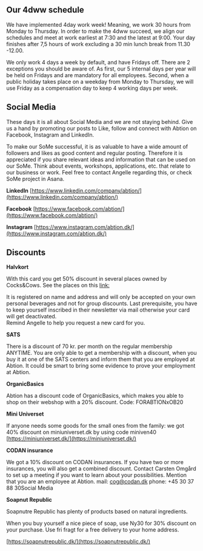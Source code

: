 ## Our 4dww schedule
We have implemented 4day work week! Meaning, we work 30 hours from Monday to Thursday. In order to make the 4dww succeed, we align our schedules and meet at work earliest at 7:30 and the latest at 9:00. Your day finishes after 7,5 hours of work excluding a 30 min lunch break from 11.30 -12.00.

We only work 4 days a week by default, and have Fridays off. There are 2 exceptions you should be aware of. As first, our 5 internal days per year will be held on Fridays and are mandatory for all employees. Second, when a public holiday takes place on a weekday from Monday to Thursday, we will use Friday as a compensation day to keep 4 working days per week. 


## Social Media
These days it is all about Social Media and we are not staying behind. Give us a hand by promoting our posts to Like, follow and connect with Abtion on Facebook, Instagram and LinkedIn.

To make our SoMe successful, it is as valuable to have a wide amount of followers and likes as good content and regular posting. Therefore it is appreciated if you share relevant ideas and information that can be used on our SoMe. Think about events, workshops, applications, etc. that relate to our business or work. Feel free to contact Angelle regarding this, or check SoMe project in Asana. 

**LinkedIn**
[https://www.linkedin.com/company/abtion/](https://www.linkedin.com/company/abtion/)

**Facebook**
[https://www.facebook.com/abtion/](https://www.facebook.com/abtion/)

**Instagram**
[https://www.instagram.com/abtion.dk/](https://www.instagram.com/abtion.dk/)


## Discounts

**Halvkort**

With this card you get 50% discount in several places owned by Cocks&Cows. See the places on this [link:](https://halvkort.dk/)

It is registered on name and address and will only be accepted on your own personal beverages and not for group discounts. Last prerequisite, you have to keep yourself  inscribed in their newsletter via mail otherwise your card will get deactivated.  
Remind Angelle to help you request a new card for you.

**SATS**

There is a discount of 70 kr. per month on the regular membership ANYTIME. You are only able to get a membership with a discount, when you buy it at one of the SATS centers and inform them that you are employed at Abtion. It could be smart to bring some evidence to prove your employment at Abtion. 

**OrganicBasics**

Abtion has a discount code of OrganicBasics, which makes you able to shop on their webshop with a 20% discount. 
Code: FORABTIONxOB20

**Mini Universet**

If anyone needs some goods for the small ones from the family: we got 40% discount on miniuniverset.dk by using code miniven40
[https://miniuniverset.dk/](https://miniuniverset.dk/)

**CODAN insurance**

We got a 10% discount on CODAN insurances. If you have two or more insurances, you will also get a combined discount.
Contact Carsten Omgård to set up a meeting if you want to learn about your possibilities. Mention that you are an employee at Abtion.
mail: cog@codan.dk phone: +45 30 37 88 30Social Media


**Soapnut Republic**

Soapnutre Republic has plenty of products based on natural ingredients.

When you buy yourself a nice piece of soap, use Ny30 for 30% discount on your purchase. Use fri fragt for a free delivery to your home address. 

[https://soapnutrepublic.dk/](https://soapnutrepublic.dk/)

